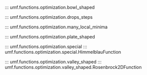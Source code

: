 ::: umf.functions.optimization.bowl_shaped

::: umf.functions.optimization.drops_steps

::: umf.functions.optimization.many_local_minima

::: umf.functions.optimization.plate_shaped

::: umf.functions.optimization.special :::
umf.functions.optimization.special.HimmelblauFunction

::: umf.functions.optimization.valley_shaped :::
umf.functions.optimization.valley_shaped.Rosenbrock2DFunction
